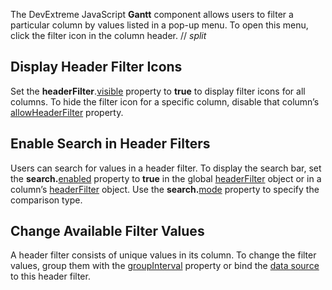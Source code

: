 The DevExtreme JavaScript **Gantt** component allows users to filter a particular column by values listed in a pop-up menu. To open this menu, click the filter icon in the column header.
// _split_

## Display Header Filter Icons

Set the **headerFilter**.[visible](/Documentation/ApiReference/UI_Components/dxGantt/Configuration/headerFilter/#visible) property to **true** to display filter icons for all columns. To hide the filter icon for a specific column, disable that column’s [allowHeaderFilter](/Documentation/ApiReference/UI_Components/dxGantt/Configuration/columns/#allowHeaderFiltering) property.

## Enable Search in Header Filters

Users can search for values in a header filter. To display the search bar, set the **search.**[enabled](/Documentation/ApiReference/UI_Components/dxGantt/Configuration/headerFilter/search/#enabled) property to **true** in the global [headerFilter](/Documentation/ApiReference/UI_Components/dxGantt/Configuration/headerFilter/) object or in a column’s [headerFilter](/Documentation/ApiReference/UI_Components/dxGantt/Configuration/columns/headerFilter/) object. Use the **search.**[mode](/Documentation/ApiReference/UI_Components/dxGantt/Configuration/headerFilter/search/#mode) property to specify the comparison type.

## Change Available Filter Values

A header filter consists of unique values in its column. To change the filter values, group them with the [groupInterval](/Documentation/ApiReference/UI_Components/dxGantt/Configuration/columns/headerFilter/#groupInterval) property or bind the [data source](/Documentation/ApiReference/UI_Components/dxGantt/Configuration/columns/headerFilter/#dataSource) to this header filter.
